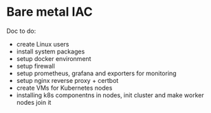 # Bare metal IAC

Doc to do:

* create Linux users
* install system packages
* setup docker environment
* setup firewall
* setup prometheus, grafana and exporters for monitoring
* setup nginx reverse proxy + certbot
* create VMs for Kubernetes nodes
* installing k8s componentns in nodes, init cluster and make worker nodes join it